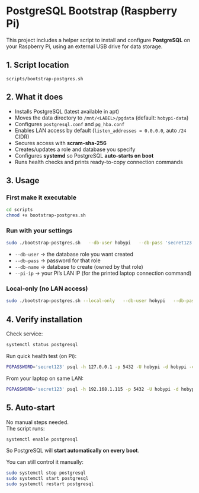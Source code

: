 # PostgreSQL Bootstrap (Raspberry Pi)

This project includes a helper script to install and configure **PostgreSQL** on your Raspberry Pi, using an external USB drive for data storage.

## 1. Script location
```
scripts/bootstrap-postgres.sh
```

## 2. What it does
- Installs PostgreSQL (latest available in apt)
- Moves the data directory to `/mnt/<LABEL>/pgdata` (default: `hobypi-data`)
- Configures `postgresql.conf` and `pg_hba.conf`
- Enables LAN access by default (`listen_addresses = 0.0.0.0`, auto `/24` CIDR)
- Secures access with **scram-sha-256**
- Creates/updates a role and database you specify
- Configures **systemd** so PostgreSQL **auto-starts on boot**
- Runs health checks and prints ready-to-copy connection commands

## 3. Usage

### First make it executable
```bash
cd scripts
chmod +x bootstrap-postgres.sh
```

### Run with your settings
```bash
sudo ./bootstrap-postgres.sh   --db-user hobypi   --db-pass 'secret123'   --db-name hobypi   --pi-ip 192.168.1.115
```

- `--db-user` → the database role you want created  
- `--db-pass` → password for that role  
- `--db-name` → database to create (owned by that role)  
- `--pi-ip`   → your Pi’s LAN IP (for the printed laptop connection command)  

### Local-only (no LAN access)
```bash
sudo ./bootstrap-postgres.sh --local-only   --db-user hobypi   --db-pass 'secret123'   --db-name hobypi
```

## 4. Verify installation
Check service:
```bash
systemctl status postgresql
```

Run quick health test (on Pi):
```bash
PGPASSWORD='secret123' psql -h 127.0.0.1 -p 5432 -U hobypi -d hobypi -c "SELECT 1;"
```

From your laptop on same LAN:
```bash
PGPASSWORD='secret123' psql -h 192.168.1.115 -p 5432 -U hobypi -d hobypi -c "SELECT 1;"
```

## 5. Auto-start
No manual steps needed.  
The script runs:
```bash
systemctl enable postgresql
```
So PostgreSQL will **start automatically on every boot**.  

You can still control it manually:
```bash
sudo systemctl stop postgresql
sudo systemctl start postgresql
sudo systemctl restart postgresql
```
